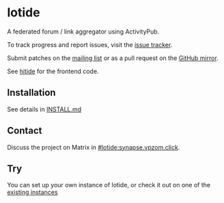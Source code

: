 # lotide
A federated forum / link aggregator using ActivityPub.

To track progress and report issues, visit the [issue tracker](https://todo.sr.ht/~vpzom/lotide).

Submit patches on the [mailing list](https://lists.sr.ht/~vpzom/lotide) or as a pull request on the [GitHub mirror](https://github.com/lotide-org/lotide).

See [hitide](https://git.sr.ht/~vpzom/hitide) for the frontend code.

## Installation
See details in [INSTALL.md](https://git.sr.ht/~vpzom/lotide/tree/master/doc/INSTALL.md)

## Contact
Discuss the project on Matrix in [#lotide:synapse.vpzom.click](https://matrix.to/#/#lotide:synapse.vpzom.click).

## Try
You can set up your own instance of lotide, or check it out on one of the [existing instances](https://fedidb.org/software/lotide)
